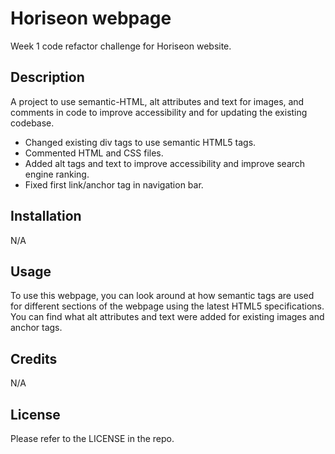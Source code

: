 # Horiseon webpage
Week 1 code refactor challenge for Horiseon website.

## Description

A project to use semantic-HTML, alt attributes and text for images, and comments in code to improve accessibility and for updating the existing codebase.

- Changed existing div tags to use semantic HTML5 tags.
- Commented HTML and CSS files.
- Added alt tags and text to improve accessibility and improve search engine ranking.
- Fixed first link/anchor tag in navigation bar.

## Installation

N/A

## Usage

To use this webpage, you can look around at how semantic tags are used for different sections of the webpage using the latest HTML5 specifications. You can find what alt attributes and text were added for existing images and anchor tags. 

## Credits

N/A

## License

Please refer to the LICENSE in the repo.